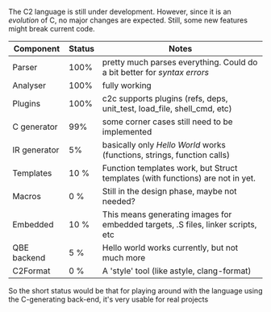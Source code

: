 
The C2 language is still under development. However, since it is an *evolution*
of C, no major changes are expected. Still, some new features might break current code.

Component | Status | Notes
--- | --- | ---
Parser | 100% | pretty much parses everything. Could do a bit better for *syntax errors*
Analyser | 100% | fully working
Plugins | 100% | c2c supports plugins (refs, deps, unit_test, load_file, shell_cmd, etc)
C generator | 99% | some corner cases still need to be implemented
IR generator | 5% | basically only *Hello World* works (functions, strings, function calls)
Templates | 10 % | Function templates work, but Struct templates (with functions) are not in yet.
Macros | 0 % | Still in the design phase, maybe not needed?
Embedded | 10 % | This means generating images for embedded targets, .S files, linker scripts, etc
QBE backend | 5 % | Hello world works currently, but not much more
C2Format | 0 % | A 'style' tool (like astyle, clang-format)


So the short status would be that for playing around with the language using the C-generating
back-end, it's very usable for real projects

